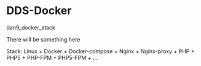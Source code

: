# DDS-Docker

dan9_docker_stack

There will be something here

Stack: Linux + Docker + Docker-compose + Nginx + Nginx-proxy + PHP + PHP5 + PHP-FPM + PHP5-FPM + ...
